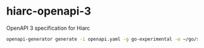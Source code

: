 # hiarc-openapi-3
OpenAPI 3 specification for Hiarc 

```bash
openapi-generator generate -i openapi.yaml -g go-experimental -o ~/go/src/github.com/hiarcdb/hiarc-go-sdk/
```